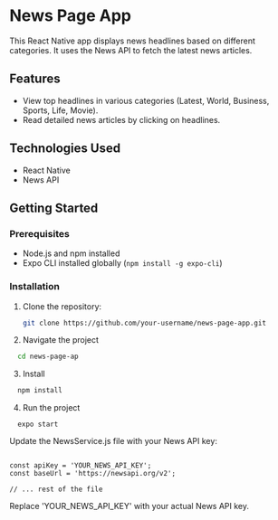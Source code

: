 # News Page App

This React Native app displays news headlines based on different categories. It uses the News API to fetch the latest news articles.

## Features

- View top headlines in various categories (Latest, World, Business, Sports, Life, Movie).
- Read detailed news articles by clicking on headlines.

## Technologies Used

- React Native
- News API

## Getting Started

### Prerequisites

- Node.js and npm installed
- Expo CLI installed globally (`npm install -g expo-cli`)

### Installation

1. Clone the repository:

   ```bash
   git clone https://github.com/your-username/news-page-app.git
2. Navigate the project
```bash 
  cd news-page-ap
   ```


3. Install
```bash
  npm install
 ````


4.  Run the project 
```
  expo start
````



Update the NewsService.js file with your News API key:
```// NewsService.js

const apiKey = 'YOUR_NEWS_API_KEY';
const baseUrl = 'https://newsapi.org/v2';

// ... rest of the file

````
Replace 'YOUR_NEWS_API_KEY' with your actual News API key.





